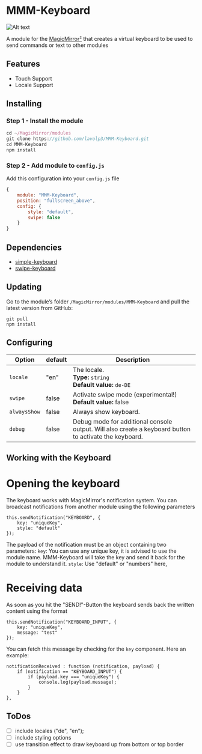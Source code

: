 # MMM-Keyboard

![Alt text](MMM-Keyboard-example.png "MMM-Keyboard preview.")

A module for the [MagicMirror²](https://github.com/MichMich/MagicMirror/) that creates a virtual keyboard to be used to send commands or text to other modules

## Features
 * Touch Support
 * Locale Support

## Installing

### Step 1 - Install the module
```javascript
cd ~/MagicMirror/modules
git clone https://github.com/lavolp3/MMM-Keyboard.git
cd MMM-Keyboard
npm install
```

### Step 2 - Add module to `config.js`
Add this configuration into your `config.js` file
```javascript
{
    module: "MMM-Keyboard",
    position: "fullscreen_above",
    config: {
        style: "default",
        swipe: false
    }
}
```

## Dependencies

* [simple-keyboard](https://www.npmjs.com/package/simple-keyboard)
* [swipe-keyboard](https://www.npmjs.com/package/swipe-keyboard)

## Updating
Go to the module’s folder `/MagicMirror/modules/MMM-Keyboard` and pull the latest version from GitHub:
```
git pull
npm install
```

## Configuring


| Option           | default        | Description
|------------------|--------------- |-----------
| `locale`         | "en"           | The locale. <br>**Type:** `string` <br> **Default value:** `de-DE`
| `swipe`          | false          | Activate swipe mode (experimental!) **Default value:** false
| `alwaysShow`     | false          | Always show keyboard.
| `debug`          | false          | Debug mode for additional console output. Will also create a keyboard button to activate the keyboard.


## Working with the Keyboard

# Opening the keyboard

The keyboard works with MagicMirror's notification system. You can broadcast notifications from another module using the following parameters
```
this.sendNotification("KEYBOARD", {
    key: "uniqueKey",
    style: "default"
});
```

The payload of the notification must be an object containing two parameters:
`key`: You can use any unique key, it is advised to use the module name. MMM-Keyboard will take the key and send it back for the module to understand it.
`style`: Use "default" or "numbers" here,

# Receiving data

As soon as you hit the "SEND!"-Button the keyboard sends back the written content using the format

```
this.sendNotification("KEYBOARD_INPUT", {
    key: "uniqueKey",
    message: "test"
});
```

You can fetch this message by checking for the `key` component. Here an example:

```
notificationReceived : function (notification, payload) {
    if (notification == "KEYBOARD_INPUT") {
        if (payload.key === "uniqueKey") {
            console.log(payload.message);
        }
    }
},
```


## ToDos

- [ ] include locales ("de", "en");
- [ ] include styling options
- [ ] use transition effect to draw keyboard up from bottom or top border
